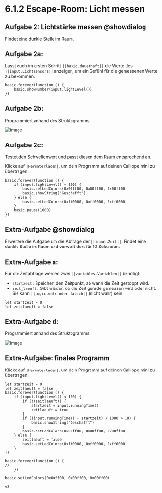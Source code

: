 # 6.1.2 Escape-Room: Licht messen

## Aufgabe 2: Lichtstärke messen @showdialog
Findet eine dunkle Stelle im Raum.

## Aufgabe 2a:

Lasst euch im ersten Schritt ``||basic.dauerhaft||`` die Werte des ``||input.Lichtsensors||`` anzeigen, um ein Gefühl für die gemessenen Werte zu bekommen.

```blocks
basic.forever(function () {
    basic.showNumber(input.lightLevel())
})
```

## Aufgabe 2b:

Programmiert anhand des Struktogramms.

![image](https://raw.githubusercontent.com/calliope-edu/arbeitsheft2tutorials/refs/heads/master/static/images/escaperoom-licht-messen.jpg)

## Aufgabe 2c:

Testet den Schwellenwert und passt diesen dem Raum entsprechend an.

Klicke auf ``|Herunterladen|``, um dein Programm auf deinen Calliope mini zu übertragen.

```blocks
basic.forever(function () {
    if (input.lightLevel() < 100) {
        basic.setLedColors(0x00ff00, 0x00ff00, 0x00ff00)
        basic.showString("Geschafft")
    } else {
        basic.setLedColors(0xff0000, 0xff0000, 0xff0000)
    }
    basic.pause(1000)
})

```

## Extra-Aufgabe @showdialog

Erweitere die Aufgabe um die Abfrage der ``||input.Zeit||``.
Findet eine dunkle Stelle im Raum und verweilt dort für 10 Sekunden.

## Extra-Aufgabe a:  

Für die Zeitabfrage werden zwei ``||variables.Variablen||`` benötigt:
- ``startzeit:`` Speichert den Zeitpunkt, ab wann die Zeit gestoppt wird.
- ``zeit_laeuft:`` Gibt wieder, ob die Zeit gerade gemessen wird oder nicht.
Sie kann ``||logic.wahr oder falsch||`` (nicht wahr) sein.

```blocks
let startzeit = 0
let zeitlaeuft = false
```

## Extra-Aufgabe d: 

Programmiert anhand des Struktogramms.

![image](https://raw.githubusercontent.com/calliope-edu/arbeitsheft2tutorials/refs/heads/master/static/images/escaperoom-licht-messen-extra.jpg)

## Extra-Aufgabe: finales Programm

Klicke auf ``|Herunterladen|``, um dein Programm auf deinen Calliope mini zu übertragen.

```blocks
let startzeit = 0
let zeitlaeuft = false
basic.forever(function () {
    if (input.lightLevel() < 100) {
        if (!(zeitlaeuft)) {
            startzeit = input.runningTime()
            zeitlaeuft = true
        }
        if ((input.runningTime() - startzeit) / 1000 > 10) {
            basic.showString("Geschafft")
        }
        basic.setLedColors(0x00ff00, 0x00ff00, 0x00ff00)
    } else {
        zeitlaeuft = false
        basic.setLedColors(0xff0000, 0xff0000, 0xff0000)
    }
})
```

```template
basic.forever(function () {
//
    })
```

```ghost
basic.setLedColors(0x00ff00, 0x00ff00, 0x00ff00)
```

```package
v3
```